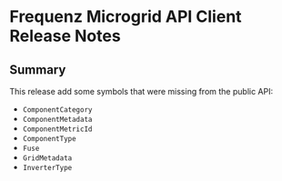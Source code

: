 # Frequenz Microgrid API Client Release Notes

## Summary

This release add some symbols that were missing from the public API:

+ `ComponentCategory`
+ `ComponentMetadata`
+ `ComponentMetricId`
+ `ComponentType`
+ `Fuse`
+ `GridMetadata`
+ `InverterType`
